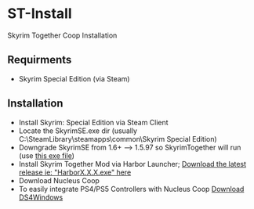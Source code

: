 # ST-Install
Skyrim Together Coop Installation


## Requirments

- Skyrim Special Edition (via Steam)

## Installation
- Install Skyrim: Special Edition via Steam Client
- Locate the SkyrimSE.exe dir (usually C:\SteamLibrary\steamapps\common\Skyrim Special Edition\) 
- Downgrade SkyrimSE from 1.6+ --> 1.5.97 so SkyrimTogether will run (use [this exe file](https://www.nexusmods.com/skyrimspecialedition/mods/57618?tab=files))
- Install Skyrim Together Mod via Harbor Launcher; [Download the latest release ie: "HarborX.X.X.exe" here](https://github.com/SkyrimTogether/issues-launcher/releases)
- Download Nucleus Coop
- To easily integrate PS4/PS5 Controllers with Nucleus Coop [Download DS4Windows](https://ds4-windows.com/download/ryochan7-ds4windows)


